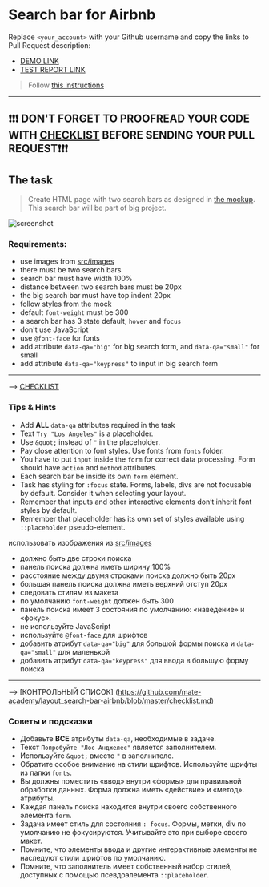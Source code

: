 # Search bar for Airbnb
Replace `<your_account>` with your Github username and copy the links to Pull Request description:
- [DEMO LINK](https://yevhenii-stanchenko.github.io/layout_search-bar-airbnb/)
- [TEST REPORT LINK](https://yevhenii-stanchenko.github.io/layout_search-bar-airbnb/)

> Follow [this instructions](https://mate-academy.github.io/layout_task-guideline/#how-to-solve-the-layout-tasks-on-github)

___

## ❗️❗️❗️ DON'T FORGET TO PROOFREAD YOUR CODE WITH [CHECKLIST](https://github.com/mate-academy/layout_search-bar-airbnb/blob/master/checklist.md) BEFORE SENDING YOUR PULL REQUEST❗️❗️❗️

## The task
> Create HTML page with two search bars as designed in [the mockup](https://www.figma.com/file/kf3AWulK9elrNk34wtpjPw/Airbnb-Search-bar?node-id=0%3A1). This search bar will be part of big project.

![screenshot](./references/search-bar-example.png)

### Requirements:
- use images from [src/images](src/images)
- there must be two search bars
- search bar must have width 100%
- distance between two search bars must be 20px
- the big search bar must have top indent 20px
- follow styles from the mock
- default `font-weight` must be 300
- a search bar has 3 state default, `hover` and `focus`
- don't use JavaScript
- use `@font-face` for fonts
- add attribute `data-qa="big"` for big search form, and `data-qa="small"` for small
- add attribute `data-qa="keypress"` to input in big search form
---
--> [CHECKLIST](https://github.com/mate-academy/layout_search-bar-airbnb/blob/master/checklist.md)

### Tips & Hints
- Add **ALL** `data-qa` attributes required in the task
- Text `Try "Los Angeles"` is a placeholder.
- Use `&quot;` instead of `"` in the placeholder.
- Pay close attention to font styles. Use fonts from `fonts` folder.
- You have to put `input` inside the `form` for correct data processing. Form should have `action` and `method`
attributes.
- Each search bar be inside its own `form` element.
- Task has styling for `:focus` state. Forms, labels, divs are not focusable by default. Consider it when selecting your
layout.
- Remember that inputs and other interactive elements don’t inherit font styles by default.
- Remember that placeholder has its own set of styles available using `::placeholder` pseudo-element.


использовать изображения из [src/images](src/images)
- должно быть две строки поиска
- панель поиска должна иметь ширину 100%
- расстояние между двумя строками поиска должно быть 20px
- большая панель поиска должна иметь верхний отступ 20px
- следовать стилям из макета
- по умолчанию `font-weight` должен быть 300
- панель поиска имеет 3 состояния по умолчанию: «наведение» и «фокус».
- не используйте JavaScript
- используйте `@font-face` для шрифтов
- добавить атрибут `data-qa="big"` для большой формы поиска и `data-qa="small"` для маленькой
- добавить атрибут `data-qa="keypress"` для ввода в большую форму поиска
---
--> [КОНТРОЛЬНЫЙ СПИСОК] (https://github.com/mate-academy/layout_search-bar-airbnb/blob/master/checklist.md)

### Советы и подсказки
- Добавьте **ВСЕ** атрибуты `data-qa`, необходимые в задаче.
- Текст `Попробуйте "Лос-Анджелес"` является заполнителем.
- Используйте `&quot;` вместо `"` в заполнителе.
- Обратите особое внимание на стили шрифтов. Используйте шрифты из папки `fonts`.
- Вы должны поместить «ввод» внутри «формы» для правильной обработки данных. Форма должна иметь «действие» и «метод».
атрибуты.
- Каждая панель поиска находится внутри своего собственного элемента `form`.
- Задача имеет стиль для состояния `: focus`. Формы, метки, div по умолчанию не фокусируются. Учитывайте это при выборе своего
макет.
- Помните, что элементы ввода и другие интерактивные элементы не наследуют стили шрифтов по умолчанию.
- Помните, что заполнитель имеет собственный набор стилей, доступных с помощью псевдоэлемента `::placeholder`. 